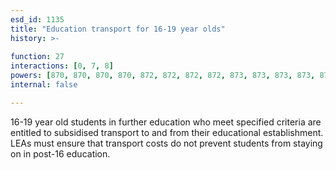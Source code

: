 ```yaml
---
esd_id: 1135
title: "Education transport for 16-19 year olds"
history: >-
  
function: 27
interactions: [0, 7, 8]
powers: [870, 870, 870, 870, 872, 872, 872, 872, 873, 873, 873, 873, 874, 874, 874, 874, 875, 875, 875, 875, 882, 884, 884, 884, 884, 885, 886, 2905, 2905, 2906, 2906]
internal: false

---
```


16-19 year old students in further education who meet specified criteria are entitled to subsidised transport to and from their educational establishment. LEAs must ensure that transport costs do not prevent students from staying on in post-16 education.

